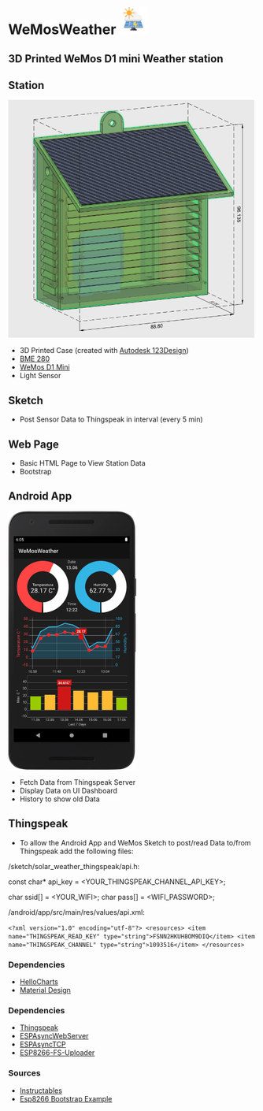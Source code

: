 # WeMosWeather <img src="/assets/logo2.png" height="56"> 
## 3D Printed WeMos D1 mini Weather station
## Station

<img src="/assets/3dmodel.PNG" width="500">

* 3D Printed Case (created with [Autodesk 123Design](https://autodesk-123d-design.en.lo4d.com/windows))
* [BME 280](https://de.aliexpress.com/item/32801639254.html?src=google&src=google&albch=shopping&acnt=494-037-6276&isdl=y&slnk=&plac=&mtctp=&albbt=Gploogle_7_shopping&aff_atform=google&aff_short_key=UneMJZVf&&albagn=888888&albcp=1705854617&albag=67310370915&trgt=743612850714&crea=de32801639254&netw=u&device=c&albpg=743612850714&albpd=de32801639254&gclid=EAIaIQobChMIqMSEpN7e6gIVkLt3Ch35YAZTEAQYASABEgLxBfD_BwE&gclsrc=aw.ds)
* [WeMos D1 Mini](https://docs.wemos.cc/en/latest/d1/d1_mini.html)
* Light Sensor

## Sketch
* Post Sensor Data to Thingspeak in interval (every 5 min)

## Web Page
* Basic HTML Page to View Station Data
* Bootstrap

## Android App

<img src="/assets/dashboard.png" width="260">

* Fetch Data from Thingspeak Server
* Display Data on UI Dashboard
* History to show old Data

## Thingspeak
* To allow the Android App and WeMos Sketch to post/read Data to/from Thingspeak add the following files:

/sketch/solar_weather_thingspeak/api.h:

const char* api_key = <YOUR_THINGSPEAK_CHANNEL_API_KEY>;

char ssid[] = <YOUR_WIFI>;
char pass[] = <WIFI_PASSWORD>;

/android/app/src/main/res/values/api.xml:

`<?xml version="1.0" encoding="utf-8"?>
<resources>
    <item name="THINGSPEAK_READ_KEY" type="string">FSNN2HKUH8OM9DIQ</item>
    <item name="THINGSPEAK_CHANNEL" type="string">1093516</item>
</resources>`

### Dependencies
* [HelloCharts](https://github.com/lecho/hellocharts-android)
* [Material Design](https://material.io/components)

### Dependencies
* [Thingspeak](https://thingspeak.com/)
* [ESPAsyncWebServer](https://github.com/me-no-dev/ESPAsyncWebServer)
* [ESPAsyncTCP](https://github.com/me-no-dev/ESPAsyncTCP)
* [ESP8266-FS-Uploader](https://randomnerdtutorials.com/install-esp8266-filesystem-uploader-arduino-ide/)

### Sources
* [Instructables](https://www.instructables.com/id/Solar-Powered-WiFi-Weather-Station/)
* [Esp8266 Bootstrap Example](https://diyprojects.io/bootstrap-create-beautiful-web-interface-projects-esp8266/#.XxcEGJ4zaUk)
